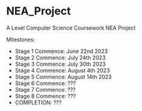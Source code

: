 # NEA_Project
A Level Computer Science Coursework NEA Project

Milestones:

- Stage 1 Commence: June 22nd 2023
- Stage 2 Commence: July 24th 2023
- Stage 3 Commence: July 30th 2023
- Stage 4 Commence: August 4th 2023
- Stage 5 Commence: August 14th 2023
- Stage 6 Commence: ???
- Stage 7 Commence: ???
- Stage 8 Commence: ???
- COMPLETION: ???
